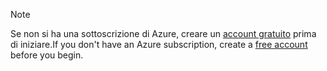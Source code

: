 > [!NOTE]
> <span data-ttu-id="3ca28-101">Se non si ha una sottoscrizione di Azure, creare un [account gratuito](https://azure.microsoft.com/free/?azure-portal=true) prima di iniziare.</span><span class="sxs-lookup"><span data-stu-id="3ca28-101">If you don't have an Azure subscription, create a [free account](https://azure.microsoft.com/free/?azure-portal=true) before you begin.</span></span>